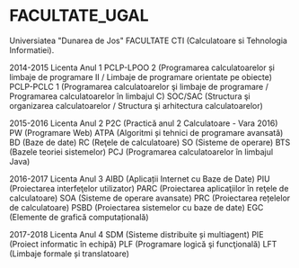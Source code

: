 # FACULTATE_UGAL
Universiatea "Dunarea de Jos" FACULTATE CTI (Calculatoare si Tehnologia Informatiei).

2014-2015 Licenta Anul 1
PCLP-LPOO 2  (Programarea calculatoarelor și limbaje de programare II / Limbaje de programare orientate pe obiecte)
PCLP-PCLC 1  (Programarea calculatoarelor şi limbaje de programare / Programarea calculatoarelor în limbajul C)
SOC/SAC      (Structura şi organizarea calculatoarelor / Structura şi arhitectura calculatoarelor)

2015-2016 Licenta Anul 2
P2C    (Practică anul 2 Calculatoare - Vara 2016)
PW     (Programare Web)
ATPA   (Algoritmi și tehnici de programare avansată)
BD     (Baze de date)
RC     (Reţele de calculatoare)
SO     (Sisteme de operare)
BTS    (Bazele teoriei sistemelor)
PCJ    (Programarea calculatoarelor în limbajul Java)

2016-2017 Licenta Anul 3
AIBD  (Aplicații Internet cu Baze de Date)
PIU   (Proiectarea interfeţelor utilizator)
PARC  (Proiectarea aplicaţiilor în reţele de calculatoare)
SOA   (Sisteme de operare avansate)
PRC   (Proiectarea rețelelor de calculatoare)
PSBD  (Proiectarea sistemelor cu baze de date)
EGC   (Elemente de grafică computațională)

2017-2018 Licenta Anul 4
SDM  (Sisteme distribuite și multiagent)
PIE  (Proiect informatic în echipă)
PLF  (Programare logică şi funcţională)
LFT  (Limbaje formale și translatoare)
